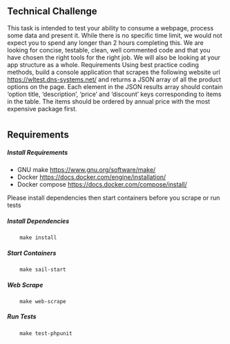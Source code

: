 ## Technical Challenge
This task is intended to test your ability to consume a webpage, process some data and present it.
While there is no specific time limit, we would not expect you to spend any longer than 2 hours
completing this.
We are looking for concise, testable, clean, well commented code and that you have chosen the
right tools for the right job. We will also be looking at your app structure as a whole.
Requirements
Using best practice coding methods, build a console application that scrapes the following website
url https://wltest.dns-systems.net/ and returns a JSON array of all the product options on the page.
Each element in the JSON results array should contain ‘option title, ‘description’, ‘price’ and
‘discount’ keys corresponding to items in the table. The items should be ordered by annual price
with the most expensive package first.
# 

## Requirements


##### Install Requirements

* GNU make https://www.gnu.org/software/make/
* Docker https://docs.docker.com/engine/installation/
* Docker compose https://docs.docker.com/compose/install/

Please install dependencies then start containers before you scrape or run tests 


##### Install Dependencies

```$xslt
    make install
```

##### Start Containers
```$xslt
    make sail-start
```

##### Web Scrape

```$xslt
    make web-scrape
```
##### Run Tests

```$xslt
    make test-phpunit 
 ```


